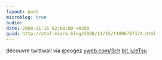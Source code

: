 ```yaml
---
layout: post
microblog: true
audio: 
date: 2008-11-15 02:00:00 +0200
guid: http://xtof.micro.blog/2008/11/15/t1006797174.html
---
```

découvre twittwall via @eogez [yweb.com/3ch](http://yweb.com/3ch) [bit.ly/eTsu](http://bit.ly/eTsu)
